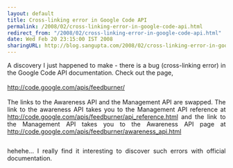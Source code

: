 ```yaml
---
layout: default
title: Cross-linking error in Google Code API
permalink: /2008/02/cross-linking-error-in-google-code-api.html
redirect_from: "/2008/02/cross-linking-error-in-google-code-api.html"
date: Wed Feb 20 23:15:00 IST 2008
sharingURL: http://blog.sangupta.com/2008/02/cross-linking-error-in-google-code-api.html
---
```

<p align="justify">A discovery I just happened to make - there is a bug (cross-linking error) in the Google Code API documentation. Check out the page,<br><br><a href="http://code.google.com/apis/feedburner/">http://code.google.com/apis/feedburner/</a><br><br>The links to the Awareness API and the Management API are swapped. The link to the awareness API takes you to the Management API reference at <a href="http://code.google.com/apis/feedburner/api_reference.html">http://code.google.com/apis/feedburner/api_reference.html</a> and the link to the Management API takes you to the Awareness API page at <a href="http://code.google.com/apis/feedburner/awareness_api.html">http://code.google.com/apis/feedburner/awareness_api.html</a><br></p>
<div align="center">
    <a onblur="try {parent.deselectBloggerImageGracefully();} catch(e) {}" href="http://2.bp.blogspot.com/_Igofzvi0TDM/R7xpMkl9YQI/AAAAAAAACrY/KGo5WiMLj4M/s1600-h/googleCodeAPIFeedBurnerLinkBug.JPG"><img style="margin: 0px auto 10px; display: block; text-align: center; cursor: pointer;" src="http://2.bp.blogspot.com/_Igofzvi0TDM/R7xpMkl9YQI/AAAAAAAACrY/KGo5WiMLj4M/s400/googleCodeAPIFeedBurnerLinkBug.JPG" alt="" id="BLOGGER_PHOTO_ID_5169122137016721666" border="0"></a>
</div>
<p align="justify">hehehe... I really find it interesting to discover such errors with official documentation.</p>
